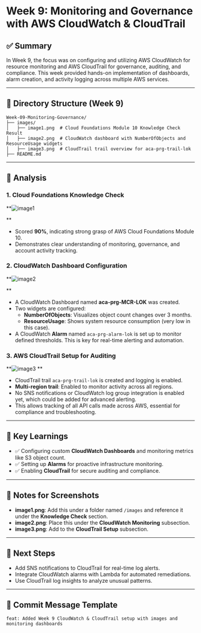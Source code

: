 # Week 9: Monitoring and Governance with AWS CloudWatch & CloudTrail

## ✅ Summary
In Week 9, the focus was on configuring and utilizing AWS CloudWatch for resource monitoring and AWS CloudTrail for governance, auditing, and compliance. This week provided hands-on implementation of dashboards, alarm creation, and activity logging across multiple AWS services.

---

## 📂 Directory Structure (Week 9)
```
Week-09-Monitoring-Governance/
├── images/
│   ├── image1.png  # Cloud Foundations Module 10 Knowledge Check Result
│   ├── image2.png  # CloudWatch dashboard with NumberOfObjects and ResourceUsage widgets
│   ├── image3.png  # CloudTrail trail overview for aca-prg-trail-lok
├── README.md
```

---

## 📘 Analysis

### 1. **Cloud Foundations Knowledge Check**  
**![image1](https://github.com/user-attachments/assets/7787a52e-8ad9-4481-ac40-1e82c1afc39f)

**  
- Scored **90%**, indicating strong grasp of AWS Cloud Foundations Module 10.
- Demonstrates clear understanding of monitoring, governance, and account activity tracking.

### 2. **CloudWatch Dashboard Configuration**  
**![image2](https://github.com/user-attachments/assets/b30773dc-2a2f-481b-8bec-bc09cf6e2192)

**  
- A CloudWatch Dashboard named **aca-prg-MCR-LOK** was created.
- Two widgets are configured:
  - **NumberOfObjects**: Visualizes object count changes over 3 months.
  - **ResourceUsage**: Shows system resource consumption (very low in this case).
- A CloudWatch **Alarm** named `aca-prg-alarm-lok` is set up to monitor defined thresholds. This is key for real-time alerting and automation.

### 3. **AWS CloudTrail Setup for Auditing**  
**![image3](https://github.com/user-attachments/assets/66fc793d-7424-4781-9258-d6e5fe6d7e8c)
**  
- CloudTrail trail `aca-prg-trail-lok` is created and logging is enabled.
- **Multi-region trail**: Enabled to monitor activity across all regions.
- No SNS notifications or CloudWatch log group integration is enabled yet, which could be added for advanced alerting.
- This allows tracking of all API calls made across AWS, essential for compliance and troubleshooting.

---

## 📌 Key Learnings
- ✅ Configuring custom **CloudWatch Dashboards** and monitoring metrics like S3 object count.
- ✅ Setting up **Alarms** for proactive infrastructure monitoring.
- ✅ Enabling **CloudTrail** for secure auditing and compliance.

---

## 📝 Notes for Screenshots
- **image1.png**: Add this under a folder named `/images` and reference it under the **Knowledge Check** section.
- **image2.png**: Place this under the **CloudWatch Monitoring** subsection.
- **image3.png**: Add to the **CloudTrail Setup** subsection.

---

## 🚀 Next Steps
- Add SNS notifications to CloudTrail for real-time log alerts.
- Integrate CloudWatch alarms with Lambda for automated remediations.
- Use CloudTrail log insights to analyze unusual patterns.

---

## 📁 Commit Message Template
```
feat: Added Week 9 CloudWatch & CloudTrail setup with images and monitoring dashboards
